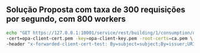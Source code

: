 ## Solução Proposta com taxa de 300 requisições por segundo, com 800 workers
```sh
echo "GET https://127.0.0.1:10001/service/rest/building/1/consumption/disaggregated" | \vegeta attack -duration=60s -rate=300  -workers=800 \
-cert=opa-client-cert.pem -key=opa-client-key.pem -root-certs=ca.pem \
-header "x-forwarded-client-cert-test: By=subject=subject;By=issuer;URI=spiffe://acme.com/projeto1" | tee results_opa_envoy_300_800.bin | vegeta report
```
